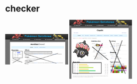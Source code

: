 # checker

<div style="display: table-cell; vertical-align: middle">
<img src="https://github.com/petrovviacheslav/myitmo/blob/main/materials/pokemons/pok_att.png" width=40% style="vertical-align: middle">
<img src="https://github.com/petrovviacheslav/myitmo/blob/main/materials/pokemons/pok.png" width=40% style="vertical-align: middle">
</div>
